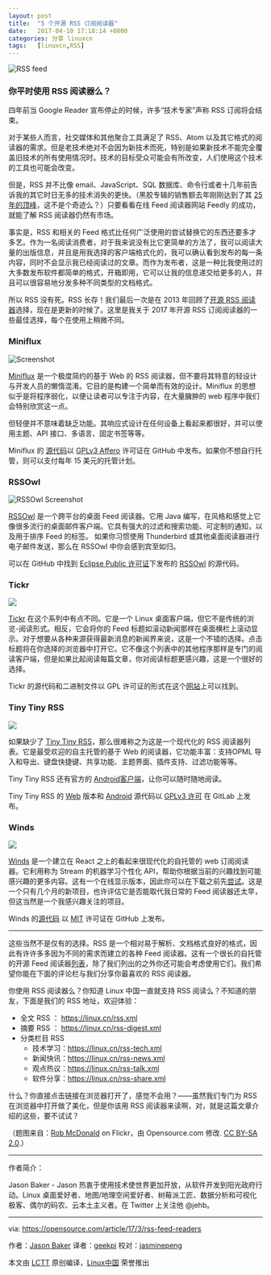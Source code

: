 ```yaml
---
layout: post
title:	"5 个开源 RSS 订阅阅读器"
date:	2017-04-10 17:18:14 +0800 
categories:	分享 linuxcn 
tags:	[linuxcn,RSS]
---
```



![RSS feed](/Asserts/Images//attachment/album/201704/10/171818atbcofk4bbvgcqz4.png "RSS feed")


### 你平时使用 RSS 阅读器么？


四年前当 Google Reader 宣布停止的时候，许多“技术专家”声称 RSS 订阅将会结束。


对于某些人而言，社交媒体和其他聚合工具满足了 RSS、Atom 以及其它格式的阅读器的需求。但是老技术绝对不会因为新技术而死，特别是如果新技术不能完全覆盖旧技术的所有使用情况时。技术的目标受众可能会有所改变，人们使用这个技术的工具也可能会改变。


但是，RSS 并不比像 email、JavaScript、SQL 数据库、命令行或者十几年前告诉我的其它时日无多的技术消失的更快。（黑胶专辑的销售额去年刚刚达到了其 [25 年的顶峰](https://www.theguardian.com/music/2017/jan/03/record-sales-vinyl-hits-25-year-high-and-outstrips-streaming)，这不是个奇迹么？）只要看看在线 Feed 阅读器网站 Feedly 的成功，就能了解 RSS 阅读器仍然有市场。


事实是，RSS 和相关的 Feed 格式比任何广泛使用的尝试替换它的东西还要多才多艺。作为一名阅读消费者，对于我来说没有比它更简单的方法了，我可以阅读大量的出版信息，并且是用我选择的客户端格式化的，我可以确认看到发布的每一条内容，同时不会显示我已经阅读过的文章。而作为发布者，这是一种比我使用过的大多数发布软件都简单的格式，开箱即用，它可以让我的信息递交给更多的人，并且可以很容易地分发多种不同类型的文档格式。


所以 RSS 没有死。RSS 长存！我们最后一次是在 2013 年回顾了[开源 RSS 阅读器](https://opensource.com/life/13/6/open-source-rss)选择，现在是更新的时候了。这里是我关于 2017 年开源 RSS 订阅阅读器的一些最佳选择，每个在使用上稍微不同。


### Miniflux


![Screenshot](/Asserts/Images//attachment/album/201704/10/171821p6wx0qi3ih9qeher.png)


[Miniflux](https://miniflux.net/) 是一个极度简约的基于 Web 的 RSS 阅读器，但不要将其特意的轻设计与开发人员的懒惰混淆。它目的是构建一个简单而有效的设计。Miniflux 的思想似乎是将程序弱化，以便让读者可以专注于内容，在大量臃肿的 web 程序中我们会特别欣赏这一点。


但轻便并不意味着缺乏功能。其响应式设计在任何设备上看起来都很好，并可以使用主题、API 接口、多语言、固定书签等等。


Miniflux 的 [源代码](https://github.com/miniflux/miniflux)以 [GPLv3 Affero](https://github.com/miniflux/miniflux/blob/master/LICENSE) 许可证在 GitHub 中发布。如果你不想自行托管，则可以支付每年 15 美元的托管计划。


### RSSOwl


![RSSOwl Screenshot](/Asserts/Images//attachment/album/201704/10/171824hot2p6e27m7288ou.png)


[RSSOwl](http://www.rssowl.org/) 是一个跨平台的桌面 Feed 阅读器。它用 Java 编写，在风格和感觉上它像很多流行的桌面邮件客户端。它具有强大的过滤和搜索功能、可定制的通知，以及用于排序 Feed 的标签。 如果你习惯使用 Thunderbird 或其他桌面阅读器进行电子邮件发送，那么在 RSSOwl 中你会感到宾至如归。


可以在 GitHub 中找到 [Eclipse Public 许可证](https://github.com/rssowl/RSSOwl/blob/master/LICENSE)下发布的 [RSSOwl](https://github.com/rssowl/RSSOwl) 的源代码。


### Tickr


![](/Asserts/Images//attachment/album/201704/10/171827yh8oiad11re43od1.jpg)


[Tickr](https://www.open-tickr.net/) 在这个系列中有点不同。它是一个 Linux 桌面客户端，但它不是传统的浏览-阅读形式。相反，它会将你的 Feed 标题如滚动新闻那样在桌面横栏上滚动显示。对于想要从各种来源获得最新消息的新闻界来说，这是一个不错的选择。点击标题将在你选择的浏览器中打开它。它不像这个列表中的其他程序那样是专门的阅读客户端，但是如果比起阅读每篇文章，你对阅读标题更感兴趣，这是一个很好的选择。


Tickr 的源代码和二进制文件以 GPL 许可证的形式在这个[网站](https://www.open-tickr.net/download.php)上可以找到。


### Tiny Tiny RSS


![](/Asserts/Images//attachment/album/201704/10/171840ueyh5yos8chnhbyt.png)


如果缺少了 [Tiny Tiny RSS](https://tt-rss.org/gitlab/fox/tt-rss/wikis/home)，那么很难称之为这是一个现代化的 RSS 阅读器列表。它是最受欢迎的自主托管的基于 Web 的阅读器，它功能丰富：支持OPML 导入和导出、键盘快捷键、共享功能、主题界面、插件支持、过滤功能等等。


Tiny Tiny RSS 还有官方的 [Android客户端](https://tt-rss.org/gitlab/fox/tt-rss-android)，让你可以随时随地阅读。


Tiny Tiny RSS 的 [Web](https://tt-rss.org/gitlab/fox/tt-rss/tree/master) 版本和 [Android](https://tt-rss.org/gitlab/fox/tt-rss-android/tree/master) 源代码以 [GPLv3 许可](https://tt-rss.org/gitlab/fox/tt-rss-android/blob/master/COPYING) 在 GitLab 上发布。


### Winds


![](/Asserts/Images//attachment/album/201704/10/171257nbgnog2mq3txabqa.jpg)


[Winds](https://winds.getstream.io/) 是一个建立在 React 之上的看起来很现代化的自托管的 web 订阅阅读器。它利用称为 Stream 的机器学习个性化 API，帮助你根据当前的兴趣找到可能感兴趣的更多内容。这有一个在线显示版本，因此你可以在下载之前先[尝试](https://winds.getstream.io/app/getting-started)。这是一个只有几个月的新项目，也许评估它是否能取代我日常的 Feed 阅读器还太早，但这当然是一个我感兴趣关注的项目。


Winds 的[源代码](https://github.com/GetStream/Winds) 以 [MIT](https://github.com/GetStream/Winds/blob/master/LICENSE.md) 许可证在 GitHub 上发布。




---


这些当然不是仅有的选择。RSS 是一个相对易于解析、文档格式良好的格式，因此有许许多多因为不同的需求而建立的各种 Feed 阅读器。这有一个很长的自托管的开源 Feed 阅读器[列表](https://github.com/Kickball/awesome-selfhosted#feed-readers)，除了我们列出的之外你还可能会考虑使用它们。我们希望你能在下面的评论栏与我们分享你最喜欢的 RSS 阅读器。


你使用 RSS 阅读器么？你知道 Linux 中国一直就支持 RSS 阅读么？不知道的朋友，下面是我们的 RSS 地址，欢迎体验：


* 全文 RSS ： <https://linux.cn/rss.xml>
* 摘要 RSS ： <https://linux.cn/rss-digest.xml>
* 分类栏目 RSS
	+ 技术学习：<https://linux.cn/rss-tech.xml>
	+ 新闻快讯：<https://linux.cn/rss-news.xml>
	+ 观点热议：<https://linux.cn/rss-talk.xml>
	+ 软件分享：<https://linux.cn/rss-share.xml>


什么？你直接点击链接在浏览器打开了，感觉不会用？——虽然我们专门为 RSS 在浏览器中打开做了美化，但是你该用 RSS 阅读器来读啊，对，就是这篇文章介绍的这些，要不试试？


（题图来自：[Rob McDonald](https://www.flickr.com/photos/evokeartdesign/6002000807) on Flickr，由 Opensource.com 修改. [CC BY-SA 2.0](https://creativecommons.org/licenses/by/2.0/).）




---


作者简介：


Jason Baker - Jason 热衷于使用技术使世界更加开放，从软件开发到阳光政府行动。Linux 桌面爱好者、地图/地理空间爱好者、树莓派工匠、数据分析和可视化极客、偶尔的码农、云本土主义者。在 Twitter 上关注他 @jehb。




---


via: <https://opensource.com/article/17/3/rss-feed-readers>


作者：[Jason Baker](https://opensource.com/users/jason-baker) 译者：[geekpi](https://github.com/geekpi) 校对：[jasminepeng](https://github.com/jasminepeng)


本文由 [LCTT](https://github.com/LCTT/TranslateProject) 原创编译，[Linux中国](https://linux.cn/) 荣誉推出
